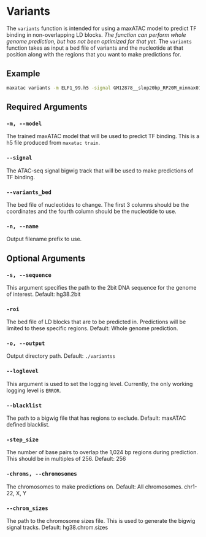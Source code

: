 # Variants

The `variants` function is intended for using a maxATAC model to predict TF binding in non-overlapping LD blocks. *The function can perform whole genome prediction, but has not been optimized for that yet.* The `variants` function takes as input a bed file of variants and the nucleotide at that position along with the regions that you want to make predictions for.

## Example

```bash
maxatac variants -m ELF1_99.h5 -signal GM12878__slop20bp_RP20M_minmax01.bw -name GM12878_ELF1 -s hg38.2bit --chromosome chr20 -variants_bed AD_risk_loci.bed
```

## Required Arguments

### `-m, --model`

The trained maxATAC model that will be used to predict TF binding. This is a h5 file produced from `maxatac train`. 

### `--signal`

The ATAC-seq signal bigwig track that will be used to make predictions of TF binding. 

### `--variants_bed`

The bed file of nucleotides to change. The first 3 columns should be the coordinates and the fourth column should be the nucleotide to use.

### `-n, --name`

Output filename prefix to use.

## Optional Arguments

### `-s, --sequence`

This argument specifies the path to the 2bit DNA sequence for the genome of interest. Default: hg38.2bit

### `-roi`

The bed file of LD blocks that are to be predicted in. Predictions will be limited to these specific regions. Default: Whole genome prediction. 

### `-o, --output`

Output directory path. Default: `./variantss`

### `--loglevel`

This argument is used to set the logging level. Currently, the only working logging level is `ERROR`.

### `--blacklist`

The path to a bigwig file that has regions to exclude. Default: maxATAC defined blacklist.

### `-step_size`

The number of base pairs to overlap the 1,024 bp regions during prediction. This should be in multiples of 256. Default: 256

### `-chroms, --chromosomes`

The chromosomes to make predictions on. Default: All chromosomes. chr1-22, X, Y

### `--chrom_sizes`

The path to the chromosome sizes file. This is used to generate the bigwig signal tracks. Default: hg38.chrom.sizes
